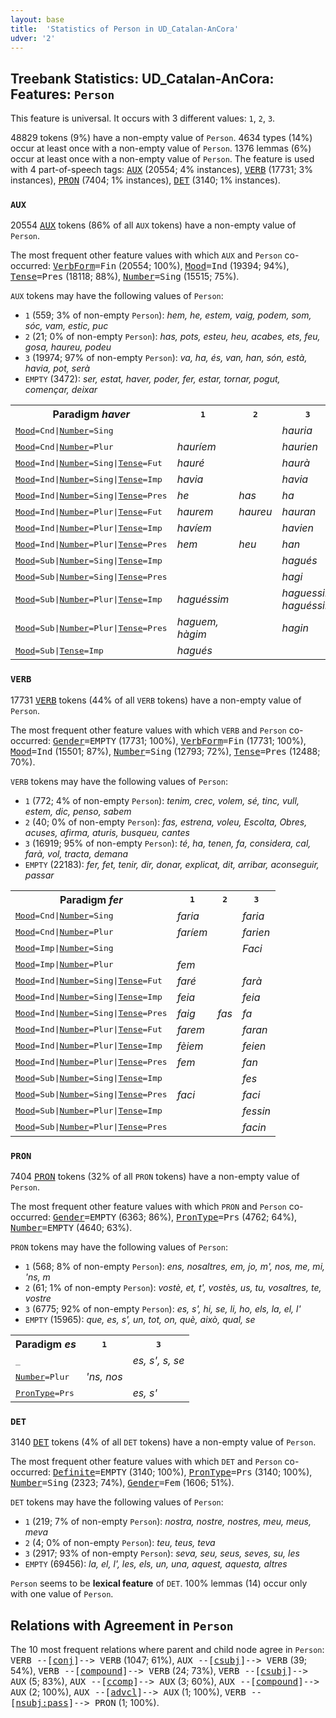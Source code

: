 ```yaml
---
layout: base
title:  'Statistics of Person in UD_Catalan-AnCora'
udver: '2'
---
```


## Treebank Statistics: UD_Catalan-AnCora: Features: `Person`

This feature is universal.
It occurs with 3 different values: `1`, `2`, `3`.

48829 tokens (9%) have a non-empty value of `Person`.
4634 types (14%) occur at least once with a non-empty value of `Person`.
1376 lemmas (6%) occur at least once with a non-empty value of `Person`.
The feature is used with 4 part-of-speech tags: <tt><a href="ca_ancora-pos-AUX.html">AUX</a></tt> (20554; 4% instances), <tt><a href="ca_ancora-pos-VERB.html">VERB</a></tt> (17731; 3% instances), <tt><a href="ca_ancora-pos-PRON.html">PRON</a></tt> (7404; 1% instances), <tt><a href="ca_ancora-pos-DET.html">DET</a></tt> (3140; 1% instances).

### `AUX`

20554 <tt><a href="ca_ancora-pos-AUX.html">AUX</a></tt> tokens (86% of all `AUX` tokens) have a non-empty value of `Person`.

The most frequent other feature values with which `AUX` and `Person` co-occurred: <tt><a href="ca_ancora-feat-VerbForm.html">VerbForm</a></tt><tt>=Fin</tt> (20554; 100%), <tt><a href="ca_ancora-feat-Mood.html">Mood</a></tt><tt>=Ind</tt> (19394; 94%), <tt><a href="ca_ancora-feat-Tense.html">Tense</a></tt><tt>=Pres</tt> (18118; 88%), <tt><a href="ca_ancora-feat-Number.html">Number</a></tt><tt>=Sing</tt> (15515; 75%).

`AUX` tokens may have the following values of `Person`:

* `1` (559; 3% of non-empty `Person`): <em>hem, he, estem, vaig, podem, som, sóc, vam, estic, puc</em>
* `2` (21; 0% of non-empty `Person`): <em>has, pots, esteu, heu, acabes, ets, feu, gosa, haureu, podeu</em>
* `3` (19974; 97% of non-empty `Person`): <em>va, ha, és, van, han, són, està, havia, pot, serà</em>
* `EMPTY` (3472): <em>ser, estat, haver, poder, fer, estar, tornar, pogut, començar, deixar</em>

<table>
  <tr><th>Paradigm <i>haver</i></th><th><tt>1</tt></th><th><tt>2</tt></th><th><tt>3</tt></th></tr>
  <tr><td><tt><tt><a href="ca_ancora-feat-Mood.html">Mood</a></tt><tt>=Cnd</tt>|<tt><a href="ca_ancora-feat-Number.html">Number</a></tt><tt>=Sing</tt></tt></td><td></td><td></td><td><em>hauria</em></td></tr>
  <tr><td><tt><tt><a href="ca_ancora-feat-Mood.html">Mood</a></tt><tt>=Cnd</tt>|<tt><a href="ca_ancora-feat-Number.html">Number</a></tt><tt>=Plur</tt></tt></td><td><em>hauríem</em></td><td></td><td><em>haurien</em></td></tr>
  <tr><td><tt><tt><a href="ca_ancora-feat-Mood.html">Mood</a></tt><tt>=Ind</tt>|<tt><a href="ca_ancora-feat-Number.html">Number</a></tt><tt>=Sing</tt>|<tt><a href="ca_ancora-feat-Tense.html">Tense</a></tt><tt>=Fut</tt></tt></td><td><em>hauré</em></td><td></td><td><em>haurà</em></td></tr>
  <tr><td><tt><tt><a href="ca_ancora-feat-Mood.html">Mood</a></tt><tt>=Ind</tt>|<tt><a href="ca_ancora-feat-Number.html">Number</a></tt><tt>=Sing</tt>|<tt><a href="ca_ancora-feat-Tense.html">Tense</a></tt><tt>=Imp</tt></tt></td><td><em>havia</em></td><td></td><td><em>havia</em></td></tr>
  <tr><td><tt><tt><a href="ca_ancora-feat-Mood.html">Mood</a></tt><tt>=Ind</tt>|<tt><a href="ca_ancora-feat-Number.html">Number</a></tt><tt>=Sing</tt>|<tt><a href="ca_ancora-feat-Tense.html">Tense</a></tt><tt>=Pres</tt></tt></td><td><em>he</em></td><td><em>has</em></td><td><em>ha</em></td></tr>
  <tr><td><tt><tt><a href="ca_ancora-feat-Mood.html">Mood</a></tt><tt>=Ind</tt>|<tt><a href="ca_ancora-feat-Number.html">Number</a></tt><tt>=Plur</tt>|<tt><a href="ca_ancora-feat-Tense.html">Tense</a></tt><tt>=Fut</tt></tt></td><td><em>haurem</em></td><td><em>haureu</em></td><td><em>hauran</em></td></tr>
  <tr><td><tt><tt><a href="ca_ancora-feat-Mood.html">Mood</a></tt><tt>=Ind</tt>|<tt><a href="ca_ancora-feat-Number.html">Number</a></tt><tt>=Plur</tt>|<tt><a href="ca_ancora-feat-Tense.html">Tense</a></tt><tt>=Imp</tt></tt></td><td><em>havíem</em></td><td></td><td><em>havien</em></td></tr>
  <tr><td><tt><tt><a href="ca_ancora-feat-Mood.html">Mood</a></tt><tt>=Ind</tt>|<tt><a href="ca_ancora-feat-Number.html">Number</a></tt><tt>=Plur</tt>|<tt><a href="ca_ancora-feat-Tense.html">Tense</a></tt><tt>=Pres</tt></tt></td><td><em>hem</em></td><td><em>heu</em></td><td><em>han</em></td></tr>
  <tr><td><tt><tt><a href="ca_ancora-feat-Mood.html">Mood</a></tt><tt>=Sub</tt>|<tt><a href="ca_ancora-feat-Number.html">Number</a></tt><tt>=Sing</tt>|<tt><a href="ca_ancora-feat-Tense.html">Tense</a></tt><tt>=Imp</tt></tt></td><td></td><td></td><td><em>hagués</em></td></tr>
  <tr><td><tt><tt><a href="ca_ancora-feat-Mood.html">Mood</a></tt><tt>=Sub</tt>|<tt><a href="ca_ancora-feat-Number.html">Number</a></tt><tt>=Sing</tt>|<tt><a href="ca_ancora-feat-Tense.html">Tense</a></tt><tt>=Pres</tt></tt></td><td></td><td></td><td><em>hagi</em></td></tr>
  <tr><td><tt><tt><a href="ca_ancora-feat-Mood.html">Mood</a></tt><tt>=Sub</tt>|<tt><a href="ca_ancora-feat-Number.html">Number</a></tt><tt>=Plur</tt>|<tt><a href="ca_ancora-feat-Tense.html">Tense</a></tt><tt>=Imp</tt></tt></td><td><em>haguéssim</em></td><td></td><td><em>haguessin, haguéssin</em></td></tr>
  <tr><td><tt><tt><a href="ca_ancora-feat-Mood.html">Mood</a></tt><tt>=Sub</tt>|<tt><a href="ca_ancora-feat-Number.html">Number</a></tt><tt>=Plur</tt>|<tt><a href="ca_ancora-feat-Tense.html">Tense</a></tt><tt>=Pres</tt></tt></td><td><em>haguem, hàgim</em></td><td></td><td><em>hagin</em></td></tr>
  <tr><td><tt><tt><a href="ca_ancora-feat-Mood.html">Mood</a></tt><tt>=Sub</tt>|<tt><a href="ca_ancora-feat-Tense.html">Tense</a></tt><tt>=Imp</tt></tt></td><td><em>hagués</em></td><td></td><td></td></tr>
</table>

### `VERB`

17731 <tt><a href="ca_ancora-pos-VERB.html">VERB</a></tt> tokens (44% of all `VERB` tokens) have a non-empty value of `Person`.

The most frequent other feature values with which `VERB` and `Person` co-occurred: <tt><a href="ca_ancora-feat-Gender.html">Gender</a></tt><tt>=EMPTY</tt> (17731; 100%), <tt><a href="ca_ancora-feat-VerbForm.html">VerbForm</a></tt><tt>=Fin</tt> (17731; 100%), <tt><a href="ca_ancora-feat-Mood.html">Mood</a></tt><tt>=Ind</tt> (15501; 87%), <tt><a href="ca_ancora-feat-Number.html">Number</a></tt><tt>=Sing</tt> (12793; 72%), <tt><a href="ca_ancora-feat-Tense.html">Tense</a></tt><tt>=Pres</tt> (12488; 70%).

`VERB` tokens may have the following values of `Person`:

* `1` (772; 4% of non-empty `Person`): <em>tenim, crec, volem, sé, tinc, vull, estem, dic, penso, sabem</em>
* `2` (40; 0% of non-empty `Person`): <em>fas, estrena, voleu, Escolta, Obres, acuses, afirma, aturis, busqueu, cantes</em>
* `3` (16919; 95% of non-empty `Person`): <em>té, ha, tenen, fa, considera, cal, farà, vol, tracta, demana</em>
* `EMPTY` (22183): <em>fer, fet, tenir, dir, donar, explicat, dit, arribar, aconseguir, passar</em>

<table>
  <tr><th>Paradigm <i>fer</i></th><th><tt>1</tt></th><th><tt>2</tt></th><th><tt>3</tt></th></tr>
  <tr><td><tt><tt><a href="ca_ancora-feat-Mood.html">Mood</a></tt><tt>=Cnd</tt>|<tt><a href="ca_ancora-feat-Number.html">Number</a></tt><tt>=Sing</tt></tt></td><td><em>faria</em></td><td></td><td><em>faria</em></td></tr>
  <tr><td><tt><tt><a href="ca_ancora-feat-Mood.html">Mood</a></tt><tt>=Cnd</tt>|<tt><a href="ca_ancora-feat-Number.html">Number</a></tt><tt>=Plur</tt></tt></td><td><em>faríem</em></td><td></td><td><em>farien</em></td></tr>
  <tr><td><tt><tt><a href="ca_ancora-feat-Mood.html">Mood</a></tt><tt>=Imp</tt>|<tt><a href="ca_ancora-feat-Number.html">Number</a></tt><tt>=Sing</tt></tt></td><td></td><td></td><td><em>Faci</em></td></tr>
  <tr><td><tt><tt><a href="ca_ancora-feat-Mood.html">Mood</a></tt><tt>=Imp</tt>|<tt><a href="ca_ancora-feat-Number.html">Number</a></tt><tt>=Plur</tt></tt></td><td><em>fem</em></td><td></td><td></td></tr>
  <tr><td><tt><tt><a href="ca_ancora-feat-Mood.html">Mood</a></tt><tt>=Ind</tt>|<tt><a href="ca_ancora-feat-Number.html">Number</a></tt><tt>=Sing</tt>|<tt><a href="ca_ancora-feat-Tense.html">Tense</a></tt><tt>=Fut</tt></tt></td><td><em>faré</em></td><td></td><td><em>farà</em></td></tr>
  <tr><td><tt><tt><a href="ca_ancora-feat-Mood.html">Mood</a></tt><tt>=Ind</tt>|<tt><a href="ca_ancora-feat-Number.html">Number</a></tt><tt>=Sing</tt>|<tt><a href="ca_ancora-feat-Tense.html">Tense</a></tt><tt>=Imp</tt></tt></td><td><em>feia</em></td><td></td><td><em>feia</em></td></tr>
  <tr><td><tt><tt><a href="ca_ancora-feat-Mood.html">Mood</a></tt><tt>=Ind</tt>|<tt><a href="ca_ancora-feat-Number.html">Number</a></tt><tt>=Sing</tt>|<tt><a href="ca_ancora-feat-Tense.html">Tense</a></tt><tt>=Pres</tt></tt></td><td><em>faig</em></td><td><em>fas</em></td><td><em>fa</em></td></tr>
  <tr><td><tt><tt><a href="ca_ancora-feat-Mood.html">Mood</a></tt><tt>=Ind</tt>|<tt><a href="ca_ancora-feat-Number.html">Number</a></tt><tt>=Plur</tt>|<tt><a href="ca_ancora-feat-Tense.html">Tense</a></tt><tt>=Fut</tt></tt></td><td><em>farem</em></td><td></td><td><em>faran</em></td></tr>
  <tr><td><tt><tt><a href="ca_ancora-feat-Mood.html">Mood</a></tt><tt>=Ind</tt>|<tt><a href="ca_ancora-feat-Number.html">Number</a></tt><tt>=Plur</tt>|<tt><a href="ca_ancora-feat-Tense.html">Tense</a></tt><tt>=Imp</tt></tt></td><td><em>fèiem</em></td><td></td><td><em>feien</em></td></tr>
  <tr><td><tt><tt><a href="ca_ancora-feat-Mood.html">Mood</a></tt><tt>=Ind</tt>|<tt><a href="ca_ancora-feat-Number.html">Number</a></tt><tt>=Plur</tt>|<tt><a href="ca_ancora-feat-Tense.html">Tense</a></tt><tt>=Pres</tt></tt></td><td><em>fem</em></td><td></td><td><em>fan</em></td></tr>
  <tr><td><tt><tt><a href="ca_ancora-feat-Mood.html">Mood</a></tt><tt>=Sub</tt>|<tt><a href="ca_ancora-feat-Number.html">Number</a></tt><tt>=Sing</tt>|<tt><a href="ca_ancora-feat-Tense.html">Tense</a></tt><tt>=Imp</tt></tt></td><td></td><td></td><td><em>fes</em></td></tr>
  <tr><td><tt><tt><a href="ca_ancora-feat-Mood.html">Mood</a></tt><tt>=Sub</tt>|<tt><a href="ca_ancora-feat-Number.html">Number</a></tt><tt>=Sing</tt>|<tt><a href="ca_ancora-feat-Tense.html">Tense</a></tt><tt>=Pres</tt></tt></td><td><em>faci</em></td><td></td><td><em>faci</em></td></tr>
  <tr><td><tt><tt><a href="ca_ancora-feat-Mood.html">Mood</a></tt><tt>=Sub</tt>|<tt><a href="ca_ancora-feat-Number.html">Number</a></tt><tt>=Plur</tt>|<tt><a href="ca_ancora-feat-Tense.html">Tense</a></tt><tt>=Imp</tt></tt></td><td></td><td></td><td><em>fessin</em></td></tr>
  <tr><td><tt><tt><a href="ca_ancora-feat-Mood.html">Mood</a></tt><tt>=Sub</tt>|<tt><a href="ca_ancora-feat-Number.html">Number</a></tt><tt>=Plur</tt>|<tt><a href="ca_ancora-feat-Tense.html">Tense</a></tt><tt>=Pres</tt></tt></td><td></td><td></td><td><em>facin</em></td></tr>
</table>

### `PRON`

7404 <tt><a href="ca_ancora-pos-PRON.html">PRON</a></tt> tokens (32% of all `PRON` tokens) have a non-empty value of `Person`.

The most frequent other feature values with which `PRON` and `Person` co-occurred: <tt><a href="ca_ancora-feat-Gender.html">Gender</a></tt><tt>=EMPTY</tt> (6363; 86%), <tt><a href="ca_ancora-feat-PronType.html">PronType</a></tt><tt>=Prs</tt> (4762; 64%), <tt><a href="ca_ancora-feat-Number.html">Number</a></tt><tt>=EMPTY</tt> (4640; 63%).

`PRON` tokens may have the following values of `Person`:

* `1` (568; 8% of non-empty `Person`): <em>ens, nosaltres, em, jo, m', nos, me, mi, 'ns, m</em>
* `2` (61; 1% of non-empty `Person`): <em>vostè, et, t', vostès, us, tu, vosaltres, te, vostre</em>
* `3` (6775; 92% of non-empty `Person`): <em>es, s', hi, se, li, ho, els, la, el, l'</em>
* `EMPTY` (15965): <em>que, es, s', un, tot, on, què, això, qual, se</em>

<table>
  <tr><th>Paradigm <i>es</i></th><th><tt>1</tt></th><th><tt>3</tt></th></tr>
  <tr><td><tt>_</tt></td><td></td><td><em>es, s', s, se</em></td></tr>
  <tr><td><tt><tt><a href="ca_ancora-feat-Number.html">Number</a></tt><tt>=Plur</tt></tt></td><td><em>'ns, nos</em></td><td></td></tr>
  <tr><td><tt><tt><a href="ca_ancora-feat-PronType.html">PronType</a></tt><tt>=Prs</tt></tt></td><td></td><td><em>es, s'</em></td></tr>
</table>

### `DET`

3140 <tt><a href="ca_ancora-pos-DET.html">DET</a></tt> tokens (4% of all `DET` tokens) have a non-empty value of `Person`.

The most frequent other feature values with which `DET` and `Person` co-occurred: <tt><a href="ca_ancora-feat-Definite.html">Definite</a></tt><tt>=EMPTY</tt> (3140; 100%), <tt><a href="ca_ancora-feat-PronType.html">PronType</a></tt><tt>=Prs</tt> (3140; 100%), <tt><a href="ca_ancora-feat-Number.html">Number</a></tt><tt>=Sing</tt> (2323; 74%), <tt><a href="ca_ancora-feat-Gender.html">Gender</a></tt><tt>=Fem</tt> (1606; 51%).

`DET` tokens may have the following values of `Person`:

* `1` (219; 7% of non-empty `Person`): <em>nostra, nostre, nostres, meu, meus, meva</em>
* `2` (4; 0% of non-empty `Person`): <em>teu, teus, teva</em>
* `3` (2917; 93% of non-empty `Person`): <em>seva, seu, seus, seves, su, les</em>
* `EMPTY` (69456): <em>la, el, l', les, els, un, una, aquest, aquesta, altres</em>

`Person` seems to be **lexical feature** of `DET`. 100% lemmas (14) occur only with one value of `Person`.

## Relations with Agreement in `Person`

The 10 most frequent relations where parent and child node agree in `Person`:
<tt>VERB --[<tt><a href="ca_ancora-dep-conj.html">conj</a></tt>]--> VERB</tt> (1047; 61%),
<tt>AUX --[<tt><a href="ca_ancora-dep-csubj.html">csubj</a></tt>]--> VERB</tt> (39; 54%),
<tt>VERB --[<tt><a href="ca_ancora-dep-compound.html">compound</a></tt>]--> VERB</tt> (24; 73%),
<tt>VERB --[<tt><a href="ca_ancora-dep-csubj.html">csubj</a></tt>]--> AUX</tt> (5; 83%),
<tt>AUX --[<tt><a href="ca_ancora-dep-ccomp.html">ccomp</a></tt>]--> AUX</tt> (3; 60%),
<tt>AUX --[<tt><a href="ca_ancora-dep-compound.html">compound</a></tt>]--> AUX</tt> (2; 100%),
<tt>AUX --[<tt><a href="ca_ancora-dep-advcl.html">advcl</a></tt>]--> AUX</tt> (1; 100%),
<tt>VERB --[<tt><a href="ca_ancora-dep-nsubj-pass.html">nsubj:pass</a></tt>]--> PRON</tt> (1; 100%).

